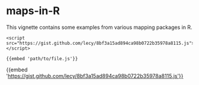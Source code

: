 # maps-in-R
This vignette contains some examples from various mapping packages in R.

```
<script src="https://gist.github.com/lecy/8bf3a15ad894ca98b0722b35978a8115.js"></script>

{{embed 'path/to/file.js'}}
```
{{embed 'https://gist.github.com/lecy/8bf3a15ad894ca98b0722b35978a8115.js'}}
